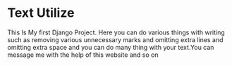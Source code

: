 # Text Utilize
This Is My first Django Project. Here you can do various things with writing such as removing various unnecessary marks and omitting extra lines and omitting extra space and you can do many thing with your text.You can message me with the help of this website and so on
